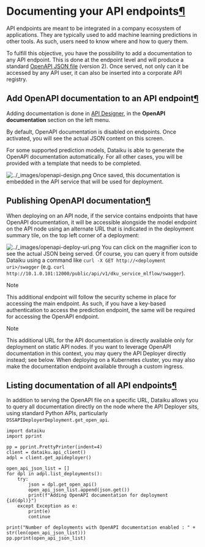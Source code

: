 Documenting your API endpoints[¶](#documenting-your-api-endpoints "Permalink to this heading")
==============================================================================================


API endpoints are meant to be integrated in a company ecosystem of applications. They are typically used to add machine learning predictions in other tools. As such, users need to know where and how to query them.


To fulfill this objective, you have the possibility to add a documentation to any API endpoint. This is done at the endpoint level and will produce a standard [OpenAPI JSON file](https://swagger.io/specification/v2/) (version 2\). Once served, not only can it be accessed by any API user, it can also be inserted into a corporate API registry.



Add OpenAPI documentation to an API endpoint[¶](#add-openapi-documentation-to-an-api-endpoint "Permalink to this heading")
--------------------------------------------------------------------------------------------------------------------------


Adding documentation is done in [API Designer](concepts.html), in the **OpenAPI documentation** section on the left menu.


By default, OpenAPI documentation is disabled on endpoints. Once activated, you will see the actual JSON content on this screen.


For some supported prediction models, Dataiku is able to generate the OpenAPI documentation automatically. For all other cases, you will be provided with a template that needs to be completed.


![../_images/openapi-design.png](../_images/openapi-design.png)
Once saved, this documentation is embedded in the API service that will be used for deployment.




Publishing OpenAPI documentation[¶](#publishing-openapi-documentation "Permalink to this heading")
--------------------------------------------------------------------------------------------------


When deploying on an API node, if the service contains endpoints that have OpenAPI documentation, it will be accessible alongside the model endpoint on the API node using an alternate URL that is indicated in the deployment summary tile, on the top left corner of a deployment:


![../_images/openapi-deploy-uri.png](../_images/openapi-deploy-uri.png)
You can click on the magnifier icon to see the actual JSON being served. Of course, you can query it from outside Dataiku using a command like `curl -X GET http://<deployment uri>/swagger` (e.g. `curl http://10.1.0.101:12000/public/api/v1/dku_service_mlflow/swagger`).



Note


This additional endpoint will follow the security scheme in place for accessing the main endpoint. As such, if you have a key\-based authentication to access the prediction endpoint, the same will be required for accessing the OpenAPI endpoint.




Note


This additional URL for the API documentation is directly available only for deployment on static API nodes. If you want to leverage OpenAPI documentation in this context, you may query the API Deployer directly instead; see below. When deploying on a Kubernetes cluster, you may also make the documentation endpoint available through a custom ingress.





Listing documentation of all API endpoints[¶](#listing-documentation-of-all-api-endpoints "Permalink to this heading")
----------------------------------------------------------------------------------------------------------------------


In addition to serving the OpenAPI file on a specific URL, Dataiku allows you to query all documentation directly on the node where the API Deployer sits, using standard Python APIs, particularly `DSSAPIDeployerDeployment.get_open_api`.



```
import dataiku
import pprint

pp = pprint.PrettyPrinter(indent=4)
client = dataiku.api_client()
adpl = client.get_apideployer()

open_api_json_list = []
for dpl in adpl.list_deployments():
    try:
        json = dpl.get_open_api()
        open_api_json_list.append(json.get())
        print(f"Adding OpenAPI documentation for deployment {id(dpl)}")
    except Exception as e:
        print(e)
        continue

print("Number of deployments with OpenAPI documentation enabled : " + str(len(open_api_json_list)))
pp.pprint(open_api_json_list)

```